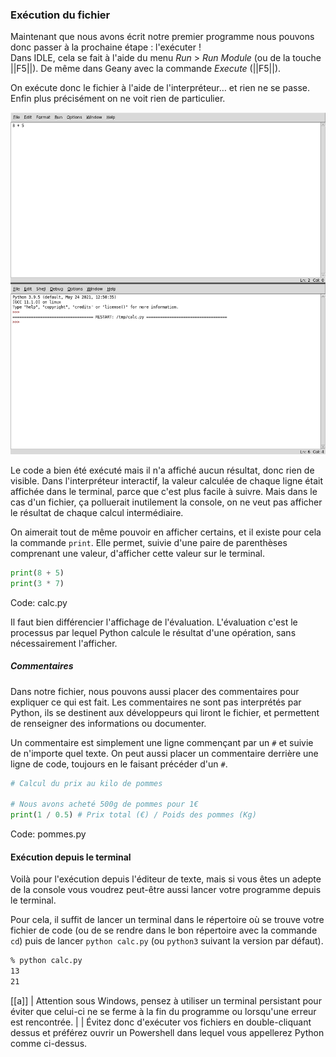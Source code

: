 ### Exécution du fichier

Maintenant que nous avons écrit notre premier programme nous pouvons donc passer à la prochaine étape : l'exécuter !  
Dans IDLE, cela se fait à l'aide du menu _Run_ > _Run Module_ (ou de la touche ||F5||).
De même dans Geany avec la commande _Execute_ (||F5||).

On exécute donc le fichier à l'aide de l'interpréteur… et rien ne se passe.
Enfin plus précisément on ne voit rien de particulier.

![Exécution du fichier dans IDLE.](img/idle_exec_file.png)

Le code a bien été exécuté mais il n'a affiché aucun résultat, donc rien de visible.
Dans l'interpréteur interactif, la valeur calculée de chaque ligne était affichée dans le terminal, parce que c'est plus facile à suivre.
Mais dans le cas d'un fichier, ça polluerait inutilement la console, on ne veut pas afficher le résultat de chaque calcul intermédiaire.

On aimerait tout de même pouvoir en afficher certains, et il existe pour cela la commande `print`.
Elle permet, suivie d'une paire de parenthèses comprenant une valeur, d'afficher cette valeur sur le terminal.

```python
print(8 + 5)
print(3 * 7)
```
Code: calc.py

Il faut bien différencier l'affichage de l'évaluation.
L'évaluation c'est le processus par lequel Python calcule le résultat d'une opération, sans nécessairement l'afficher.

##### Commentaires

Dans notre fichier, nous pouvons aussi placer des commentaires pour expliquer ce qui est fait.
Les commentaires ne sont pas interprétés par Python, ils se destinent aux développeurs qui liront le fichier, et permettent de renseigner des informations ou documenter.

Un commentaire est simplement une ligne commençant par un `#` et suivie de n'importe quel texte.
On peut aussi placer un commentaire derrière une ligne de code, toujours en le faisant précéder d'un `#`.

```python
# Calcul du prix au kilo de pommes

# Nous avons acheté 500g de pommes pour 1€
print(1 / 0.5) # Prix total (€) / Poids des pommes (Kg)
```
Code: pommes.py

#### Exécution depuis le terminal

Voilà pour l'exécution depuis l'éditeur de texte, mais si vous êtes un adepte de la console vous voudrez peut-être aussi lancer votre programme depuis le terminal.

Pour cela, il suffit de lancer un terminal dans le répertoire où se trouve votre fichier de code (ou de se rendre dans le bon répertoire avec la commande `cd`) puis de lancer `python calc.py` (ou `python3` suivant la version par défaut).

```sh
% python calc.py
13
21
```

[[a]]
| Attention sous Windows, pensez à utiliser un terminal persistant pour éviter que celui-ci ne se ferme à la fin du programme ou lorsqu'une erreur est rencontrée.
|
| Évitez donc d'exécuter vos fichiers en double-cliquant dessus et préférez ouvrir un Powershell dans lequel vous appellerez Python comme ci-dessus.
